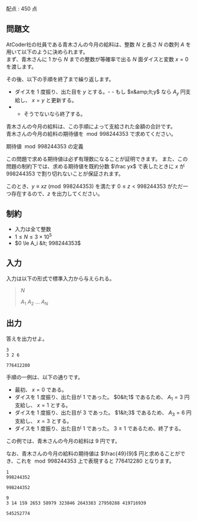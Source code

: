 配点 : $450$ 点

## 問題文

AtCoder社の社員である青木さんの今月の給料は、整数 $N$ と長さ $N$ の数列 $A$ を用いて以下のように決められます。<br>
まず、青木さんに $1$ から $N$ までの整数が等確率で出る $N$ 面ダイスと変数 $x=0$ を渡します。

その後、以下の手順を終了まで繰り返します。

- ダイスを $1$ 度振り、出た目を $y$ とする。-   - もし $x&amp;lt;y$ なら $A_y$ 円支給し、 $x=y$ と更新する。
-   - そうでないなら終了する。

青木さんの今月の給料は、この手順によって支給された金額の合計です。<br>
青木さんの今月の給料の期待値を ${}\bmod{998244353}$ で求めてください。

期待値 ${}\bmod{998244353}$ の定義

この問題で求める期待値は必ず有理数になることが証明できます。 また、この問題の制約下では、求める期待値を既約分数 $\frac yx$ で表したときに $x$ が $998244353$ で割り切れないことが保証されます。

このとき、$y\equiv xz\pmod{998244353}$ を満たす $0\leq z\lt998244353$ がただ一つ存在するので、$z$ を出力してください。

## 制約

- 入力は全て整数
- $1 \le N \le 3 \times 10^5$
- $0 \le A_i &lt; 998244353$

## 入力

入力は以下の形式で標準入力から与えられる。

> $N$
> 
> $A_1$ $A_2$ $\dots$ $A_N$

## 出力

答えを出力せよ。

```input1
3
3 2 6
```

```output1
776412280
```

手順の一例は、以下の通りです。  

- 最初、 $x=0$ である。
- ダイスを $1$ 度振り、出た目が $1$ であった。 $0&lt;1$ であるため、 $A_1 = 3$ 円支給し、 $x=1$ とする。
- ダイスを $1$ 度振り、出た目が $3$ であった。 $1&lt;3$ であるため、 $A_3 = 6$ 円支給し、 $x=3$ とする。
- ダイスを $1$ 度振り、出た目が $1$ であった。 $3 \ge 1$ であるため、終了する。

この例では、青木さんの今月の給料は $9$ 円です。

なお、青木さんの今月の給料の期待値は $\frac{49}{9}$ 円と求めることができ、これを ${}\bmod{998244353}$ 上で表現すると $776412280$ となります。

```input2
1
998244352
```

```output2
998244352
```

```input3
9
3 14 159 2653 58979 323846 2643383 27950288 419716939
```

```output3
545252774
```